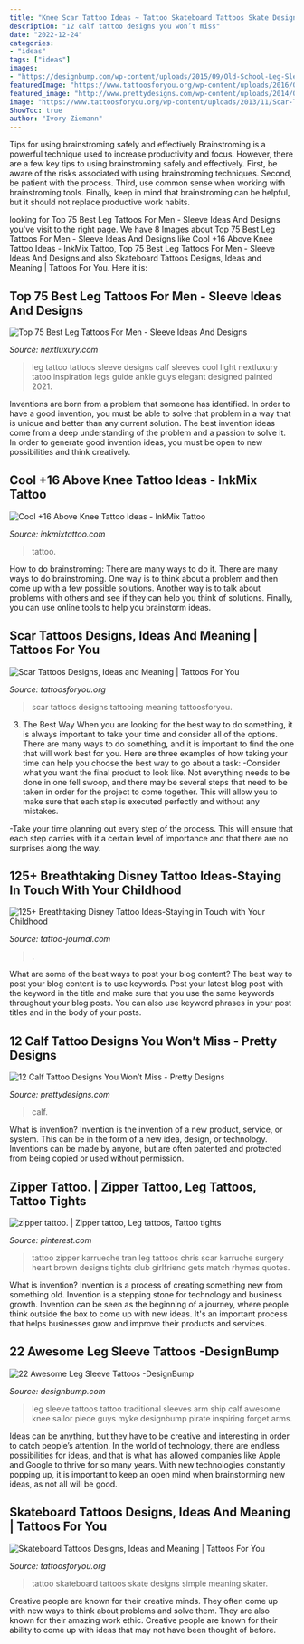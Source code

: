 ```yaml
---
title: "Knee Scar Tattoo Ideas ~ Tattoo Skateboard Tattoos Skate Designs Simple Meaning Skater"
description: "12 calf tattoo designs you won’t miss"
date: "2022-12-24"
categories:
- "ideas"
tags: ["ideas"]
images:
- "https://designbump.com/wp-content/uploads/2015/09/Old-School-Leg-Sleeve-artist-unknown.jpg"
featuredImage: "https://www.tattoosforyou.org/wp-content/uploads/2016/09/Skateboard-Tattoos-Simple.jpg"
featured_image: "http://www.prettydesigns.com/wp-content/uploads/2014/09/Calf-and-Ankle-Tattoo.jpg"
image: "https://www.tattoosforyou.org/wp-content/uploads/2013/11/Scar-Tattooing.jpg"
ShowToc: true
author: "Ivory Ziemann"
---
```



Tips for using brainstroming safely and effectively
Brainstroming is a powerful technique used to increase productivity and focus. However, there are a few key tips to using brainstroming safely and effectively. First, be aware of the risks associated with using brainstroming techniques. Second, be patient with the process. Third, use common sense when working with brainstroming tools. Finally, keep in mind that brainstroming can be helpful, but it should not replace productive work habits.

	

		
looking for Top 75 Best Leg Tattoos For Men - Sleeve Ideas And Designs you've visit to the right page. We have 8 Images about Top 75 Best Leg Tattoos For Men - Sleeve Ideas And Designs like Cool +16 Above Knee Tattoo Ideas - InkMix Tattoo, Top 75 Best Leg Tattoos For Men - Sleeve Ideas And Designs and also Skateboard Tattoos Designs, Ideas and Meaning | Tattoos For You. Here it is:
		
    
## Top 75 Best Leg Tattoos For Men - Sleeve Ideas And Designs

<img loading=lazy src="http://nextluxury.com/wp-content/uploads/leg-tattoo-sleeve.jpg" onerror="this.onerror=null;this.src='https://tse2.mm.bing.net/th?id=OIP.pJwLonAG-aWnot5eP1J3HwHaLW&amp;pid=15.1';" alt="Top 75 Best Leg Tattoos For Men - Sleeve Ideas And Designs">

_Source: nextluxury.com_

>leg tattoo tattoos sleeve designs calf sleeves cool light nextluxury tatoo inspiration legs guide ankle guys elegant designed painted 2021. 

	

Inventions are born from a problem that someone has identified. In order to have a good invention, you must be able to solve that problem in a way that is unique and better than any current solution. The best invention ideas come from a deep understanding of the problem and a passion to solve it. In order to generate good invention ideas, you must be open to new possibilities and think creatively.

    
## Cool +16 Above Knee Tattoo Ideas - InkMix Tattoo

<img loading=lazy src="https://inkmixtattoo.com/wp-content/uploads/2021/03/human-person-tattoo-knee-skin.jpeg" onerror="this.onerror=null;this.src='https://tse4.mm.bing.net/th?id=OIP.Xs8ceo8mjX7ava2l_bhCMAHaJI&amp;pid=15.1';" alt="Cool +16 Above Knee Tattoo Ideas - InkMix Tattoo">

_Source: inkmixtattoo.com_

>tattoo. 

	

How to do brainstroming: There are many ways to do it.
There are many ways to do brainstroming. One way is to think about a problem and then come up with a few possible solutions. Another way is to talk about problems with others and see if they can help you think of solutions. Finally, you can use online tools to help you brainstorm ideas.

    
## Scar Tattoos Designs, Ideas And Meaning | Tattoos For You

<img loading=lazy src="https://www.tattoosforyou.org/wp-content/uploads/2013/11/Scar-Tattooing.jpg" onerror="this.onerror=null;this.src='https://tse3.mm.bing.net/th?id=OIP.Nu5mmLdtbfzWUACK9gMSTAHaFj&amp;pid=15.1';" alt="Scar Tattoos Designs, Ideas and Meaning | Tattoos For You">

_Source: tattoosforyou.org_

>scar tattoos designs tattooing meaning tattoosforyou. 

	

3) The Best Way
When you are looking for the best way to do something, it is always important to take your time and consider all of the options. There are many ways to do something, and it is important to find the one that will work best for you. Here are three examples of how taking your time can help you choose the best way to go about a task: 
-Consider what you want the final product to look like. Not everything needs to be done in one fell swoop, and there may be several steps that need to be taken in order for the project to come together. This will allow you to make sure that each step is executed perfectly and without any mistakes.

-Take your time planning out every step of the process. This will ensure that each step carries with it a certain level of importance and that there are no surprises along the way.

    
## 125+ Breathtaking Disney Tattoo Ideas-Staying In Touch With Your Childhood

<img loading=lazy src="https://tattoo-journal.com/wp-content/uploads/2016/09/Disney-Tattoo_-26.jpg" onerror="this.onerror=null;this.src='https://tse4.mm.bing.net/th?id=OIP.u0WKcqgduMNeAgCR5m2PigHaHa&amp;pid=15.1';" alt="125+ Breathtaking Disney Tattoo Ideas-Staying in Touch with Your Childhood">

_Source: tattoo-journal.com_

>. 

	

What are some of the best ways to post your blog content?
The best way to post your blog content is to use keywords. Post your latest blog post with the keyword in the title and make sure that you use the same keywords throughout your blog posts. You can also use keyword phrases in your post titles and in the body of your posts.

    
## 12 Calf Tattoo Designs You Won’t Miss - Pretty Designs

<img loading=lazy src="http://www.prettydesigns.com/wp-content/uploads/2014/09/Calf-and-Ankle-Tattoo.jpg" onerror="this.onerror=null;this.src='https://tse2.mm.bing.net/th?id=OIP.PpHlCYQ-u9qbyRtDfAy85gHaJQ&amp;pid=15.1';" alt="12 Calf Tattoo Designs You Won’t Miss - Pretty Designs">

_Source: prettydesigns.com_

>calf. 

	

What is invention?
Invention is the invention of a new product, service, or system. This can be in the form of a new idea, design, or technology. Inventions can be made by anyone, but are often patented and protected from being copied or used without permission.

    
## Zipper Tattoo. | Zipper Tattoo, Leg Tattoos, Tattoo Tights

<img loading=lazy src="https://i.pinimg.com/736x/f4/8e/7e/f48e7e235ead8c1dbbe7c40a1f17cdcf--tattoo-tights-leg-tattoos.jpg" onerror="this.onerror=null;this.src='https://tse4.mm.bing.net/th?id=OIP.vlILXeJ8QLXiHgcgoI37VADfEs&amp;pid=15.1';" alt="zipper tattoo. | Zipper tattoo, Leg tattoos, Tattoo tights">

_Source: pinterest.com_

>tattoo zipper karrueche tran leg tattoos chris scar karruche surgery heart brown designs tights club girlfriend gets match rhymes quotes. 

	

What is invention?
Invention is a process of creating something new from something old. Invention is a stepping stone for technology and business growth. Invention can be seen as the beginning of a journey, where people think outside the box to come up with new ideas. It's an important process that helps businesses grow and improve their products and services.

    
## 22 Awesome Leg Sleeve Tattoos -DesignBump

<img loading=lazy src="https://designbump.com/wp-content/uploads/2015/09/Old-School-Leg-Sleeve-artist-unknown.jpg" onerror="this.onerror=null;this.src='https://tse1.mm.bing.net/th?id=OIP.OXHedrG7tFA8SxfsX95r2AHaHa&amp;pid=15.1';" alt="22 Awesome Leg Sleeve Tattoos -DesignBump">

_Source: designbump.com_

>leg sleeve tattoos tattoo traditional sleeves arm ship calf awesome knee sailor piece guys myke designbump pirate inspiring forget arms. 

	

Ideas can be anything, but they have to be creative and interesting in order to catch people’s attention. In the world of technology, there are endless possibilities for ideas, and that is what has allowed companies like Apple and Google to thrive for so many years. With new technologies constantly popping up, it is important to keep an open mind when brainstorming new ideas, as not all will be good.

    
## Skateboard Tattoos Designs, Ideas And Meaning | Tattoos For You

<img loading=lazy src="https://www.tattoosforyou.org/wp-content/uploads/2016/09/Skateboard-Tattoos-Simple.jpg" onerror="this.onerror=null;this.src='https://tse3.mm.bing.net/th?id=OIP.JrWbf-LhkJh-luc6tZkWjAHaJ3&amp;pid=15.1';" alt="Skateboard Tattoos Designs, Ideas and Meaning | Tattoos For You">

_Source: tattoosforyou.org_

>tattoo skateboard tattoos skate designs simple meaning skater. 

	

Creative people are known for their creative minds. They often come up with new ways to think about problems and solve them. They are also known for their amazing work ethic. Creative people are known for their ability to come up with ideas that may not have been thought of before.

